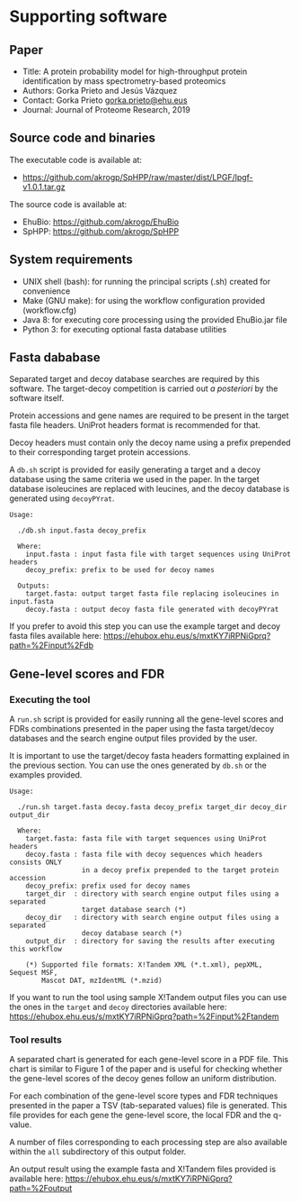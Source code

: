 # Supporting software

## Paper

* Title: A protein probability model for high-throughput protein identification by mass spectrometry-based proteomics
* Authors: Gorka Prieto and Jesús Vázquez
* Contact: Gorka Prieto <gorka.prieto@ehu.eus>
* Journal: Journal of Proteome Research, 2019

## Source code and binaries

The executable code is available at:
* https://github.com/akrogp/SpHPP/raw/master/dist/LPGF/lpgf-v1.0.1.tar.gz

The source code is available at:
* EhuBio: https://github.com/akrogp/EhuBio
* SpHPP: https://github.com/akrogp/SpHPP

## System requirements

* UNIX shell (bash): for running the principal scripts (.sh) created for convenience
* Make (GNU make): for using the workflow configuration provided (workflow.cfg)
* Java 8: for executing core processing using the provided EhuBio.jar file
* Python 3: for executing optional fasta database utilities

## Fasta dababase

Separated target and decoy database searches are required by this software. The target-decoy competition is carried out *a posteriori* by the software itself.

Protein accessions and gene names are required to be present in the target fasta file headers. UniProt headers format is recommended for that.

Decoy headers must contain only the decoy name using a prefix prepended to their corresponding target protein accessions.

A `db.sh` script is provided for easily generating a target and a decoy database using the same criteria we used in the paper. In the target database isoleucines are replaced with leucines, and the decoy database is generated using `decoyPYrat`.

```
Usage:

  ./db.sh input.fasta decoy_prefix

  Where:
    input.fasta : input fasta file with target sequences using UniProt headers
    decoy_prefix: prefix to be used for decoy names

  Outputs:
    target.fasta: output target fasta file replacing isoleucines in input.fasta
    decoy.fasta : output decoy fasta file generated with decoyPYrat
```

If you prefer to avoid this step you can use the example target and decoy fasta files available here: https://ehubox.ehu.eus/s/mxtKY7iRPNiGprq?path=%2Finput%2Fdb

## Gene-level scores and FDR

### Executing the tool

A `run.sh` script is provided for easily running all the gene-level scores and FDRs combinations presented in the paper using the fasta target/decoy databases and the search engine output files provided by the user.

It is important to use the target/decoy fasta headers formatting explained in the previous section. You can use the ones generated by `db.sh` or the examples provided.

```
Usage:

  ./run.sh target.fasta decoy.fasta decoy_prefix target_dir decoy_dir output_dir

  Where:
    target.fasta: fasta file with target sequences using UniProt headers
    decoy.fasta : fasta file with decoy sequences which headers consists ONLY
                  in a decoy prefix prepended to the target protein accession
    decoy_prefix: prefix used for decoy names
    target_dir  : directory with search engine output files using a separated
                  target database search (*)
    decoy_dir   : directory with search engine output files using a separated
                  decoy database search (*)
    output_dir  : directory for saving the results after executing this workflow

    (*) Supported file formats: X!Tandem XML (*.t.xml), pepXML, Sequest MSF,
        Mascot DAT, mzIdentML (*.mzid)
```

If you want to run the tool using sample X!Tandem output files you can use the ones in the `target` and `decoy` directories available here: https://ehubox.ehu.eus/s/mxtKY7iRPNiGprq?path=%2Finput%2Ftandem

### Tool results

A separated chart is generated for each gene-level score in a PDF file. This chart is similar to Figure 1 of the paper and is useful for checking whether the gene-level scores of the decoy genes follow an uniform distribution.

For each combination of the gene-level score types and FDR techniques presented in the paper a TSV (tab-separated values) file is generated. This file provides for each gene the gene-level score, the local FDR and the q-value.

A number of files corresponding to each processing step are also available within the `all` subdirectory of this output folder.

An output result using the example fasta and X!Tandem files provided is available here: https://ehubox.ehu.eus/s/mxtKY7iRPNiGprq?path=%2Foutput